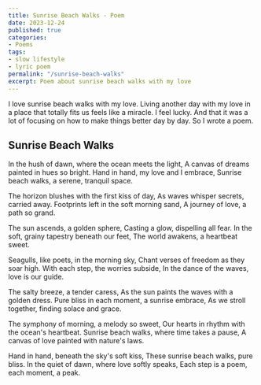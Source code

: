 ```yaml
---
title: Sunrise Beach Walks - Poem
date: 2023-12-24
published: true
categories:
- Poems
tags:
- slow lifestyle
- lyric poem
permalink: "/sunrise-beach-walks"
excerpt: Poem about sunrise beach walks with my love
---
```

I love sunrise beach walks with my love. Living another day with my love in a place that totally fits us feels like a miracle. I feel lucky. And that it was a lot of focusing on how to make things better day by day. So I wrote a poem.

## Sunrise Beach Walks

In the hush of dawn, where the ocean meets the light,
A canvas of dreams painted in hues so bright.
Hand in hand, my love and I embrace,
Sunrise beach walks, a serene, tranquil space.

The horizon blushes with the first kiss of day,
As waves whisper secrets, carried away.
Footprints left in the soft morning sand,
A journey of love, a path so grand.

The sun ascends, a golden sphere,
Casting a glow, dispelling all fear.
In the soft, grainy tapestry beneath our feet,
The world awakens, a heartbeat sweet.

Seagulls, like poets, in the morning sky,
Chant verses of freedom as they soar high.
With each step, the worries subside,
In the dance of the waves, love is our guide.

The salty breeze, a tender caress,
As the sun paints the waves with a golden dress.
Pure bliss in each moment, a sunrise embrace,
As we stroll together, finding solace and grace.

The symphony of morning, a melody so sweet,
Our hearts in rhythm with the ocean's heartbeat.
Sunrise beach walks, where time takes a pause,
A canvas of love painted with nature's laws.

Hand in hand, beneath the sky's soft kiss,
These sunrise beach walks, pure bliss.
In the quiet of dawn, where love softly speaks,
Each step is a poem, each moment, a peak.